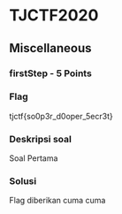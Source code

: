 # TJCTF2020

## Miscellaneous

### firstStep - 5 Points

### Flag
tjctf{so0p3r_d0oper_5ecr3t}
### Deskripsi soal

Soal Pertama


### Solusi
Flag diberikan cuma cuma
